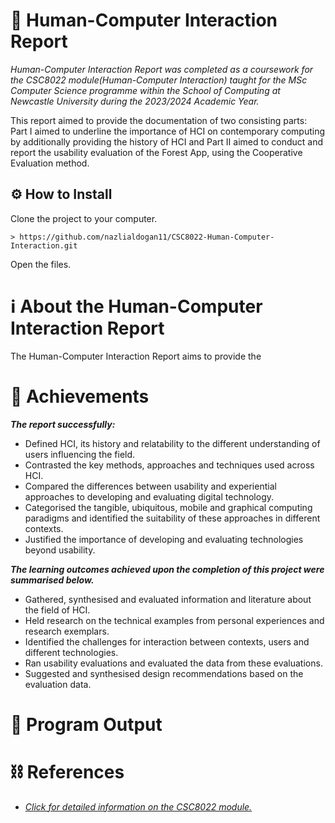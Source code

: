 # 📑 Human-Computer Interaction Report

*Human-Computer Interaction Report was completed as a coursework for the CSC8022 module(Human-Computer Interaction) taught for the MSc Computer Science programme within the School of Computing at Newcastle University during the 2023/2024 Academic Year.*

This report aimed to provide the documentation of two consisting parts: Part I aimed to underline the importance of HCI on contemporary computing by additionally providing the history of HCI and Part II aimed to conduct and report the usability evaluation of the Forest App, using the Cooperative Evaluation method.

## ⚙️ How to Install 

Clone the project to your computer.

```
> https://github.com/nazlialdogan11/CSC8022-Human-Computer-Interaction.git
```

Open the files.

# ℹ About the Human-Computer Interaction Report

The Human-Computer Interaction Report aims to provide the 

# 🔖 Achievements

***The report successfully:***
- Defined HCI, its history and relatability to the different understanding of users influencing the field.
- Contrasted the key methods, approaches and techniques used across HCI.
- Compared the differences between usability and experiential approaches to developing and evaluating digital technology.
- Categorised the tangible, ubiquitous, mobile and graphical computing paradigms and identified the suitability of these approaches in different contexts.
- Justified the importance of developing and evaluating technologies beyond usability.
  
***The learning outcomes achieved upon the completion of this project were summarised below.***
- Gathered, synthesised and evaluated information and literature about the field of HCI.
- Held research on the technical examples from personal experiences and research exemplars.
- Identified the challenges for interaction between contexts, users and different technologies.
- Ran usability evaluations and evaluated the data from these evaluations.
- Suggested and synthesised design recommendations based on the evaluation data.

# 📄 Program Output

# ⛓️ References

- [*Click for detailed information on the CSC8022 module.*](*https://www.ncl.ac.uk/module-catalogue/module.php?code=CSC8022*)
  
  
